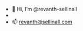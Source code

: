 - 👋 Hi, I’m @revanth-sellinall
- 
- 📫 revanth@sellinall.com

<!---
revanth-sellinall/revanth-sellinall is a ✨ special ✨ repository because its `README.md` (this file) appears on your GitHub profile.
You can click the Preview link to take a look at your changes.
--->
